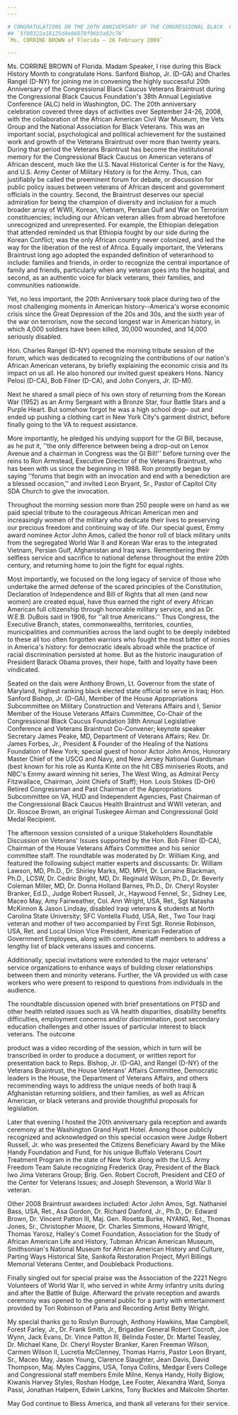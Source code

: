 ```yaml
---
---

# CONGRATULATIONS ON THE 20TH ANNIVERSARY OF THE CONGRESSIONAL BLACK  CAUCUS VETERANS BRAINTRUST
## `5f80322a18125d4e86678f86b3a92c76`
`Ms. CORRINE BROWN of Florida — 26 February 2009`

---
```



Ms. CORRINE BROWN of Florida. Madam Speaker, I rise during this Black 
History Month to congratulate Hons. Sanford Bishop, Jr. (D-GA) and 
Charles Rangel (D-NY) for joining me in convening the highly successful 
20th Anniversary of the Congressional Black Caucus Veterans Braintrust 
during the Congressional Black Caucus Foundation's 38th Annual 
Legislative Conference (ALC) held in Washington, DC. The 20th 
anniversary celebration covered three days of activities over September 
24-26, 2008, with the collaboration of the African American Civil War 
Museum, the Vets Group and the National Association for Black Veterans. 
This was an important social, psychological and political achievement 
for the sustained work and growth of the Veterans Braintrust over more 
than twenty years. During that period the Veterans Braintrust has 
become the institutional memory for the Congressional Black Caucus on 
American veterans of African descent, much like the U.S. Naval 
Historical Center is for the Navy, and U.S. Army Center of Military 
History is for the Army. Thus, can justifiably be called the preeminent 
forum for debate, or discussion for public policy issues between 
veterans of African descent and government officials in the country. 
Second, the Braintrust deserves our special admiration for being the 
champion of diversity and inclusion for a much broader array of WWII, 
Korean, Vietnam, Persian Gulf and War on Terrorism constituencies; 
including our African veteran allies from abroad heretofore 
unrecognized and unrepresented. For example, the Ethiopian delegation 
that attended reminded us that Ethiopia fought by our side during the 
Korean Conflict; was the only African country never colonized, and led 
the way for the liberation of the rest of Africa. Equally important, 
the Veterans Braintrust long ago adopted the expanded definition of 
veteranhood to include: families and friends, in order to recognize the 
central importance of family and friends, particularly when any veteran 
goes into the hospital, and second, as an authentic voice for black 
veterans, their families, and communities nationwide.

Yet, no less important, the 20th Anniversary took place during two of 
the most challenging moments in American history--America's worse 
economic crisis since the Great Depression of the 20s and 30s, and the 
sixth year of the war on terrorism, now the second longest war in 
American history, in which 4,000 soldiers have been killed, 30,000 
wounded, and 14,000 seriously disabled.

Hon. Charles Rangel (D-NY) opened the morning tribute session of the 
forum, which was dedicated to recognizing the contributions of our 
nation's African American veterans, by briefly explaining the economic 
crisis and its impact on us all. He also honored our invited guest 
speakers Hons. Nancy Pelosi (D-CA), Bob Filner (D-CA), and John 
Conyers, Jr. (D-MI).

Next he shared a small piece of his own story of returning from the 
Korean War (1952) as an Army Sergeant with a Bronze Star, four Battle 
Stars and a Purple Heart. But somehow forgot he was a high school drop-
out and ended up pushing a clothing cart in New York City's garment 
district, before finally going to the VA to request assistance.

More importantly, he pledged his undying support for the GI Bill, 
because, as he put it, ''the only difference between being a drop-out 
on Lenox Avenue and a chairman in Congress was the GI Bill!'' before 
turning over the reins to Ron Armstead, Executive Director of the 
Veterans Braintrust, who has been with us since the beginning in 1988. 
Ron promptly began by saying ''forums that begin with an invocation and 
end with a benediction are a blessed occasion,'' and invited Leon 
Bryant, Sr., Pastor of Capitol City SDA Church to give the invocation.

Throughout the morning session more than 250 people were on hand as 
we paid special tribute to the courageous African American men and 
increasingly women of the military who dedicate their lives to 
preserving our precious freedom and continuing way of life. Our special 
guest, Emmy award nominee Actor John Amos, called the honor roll of 
black military units from the segregated World War II and Korean War 
eras to the integrated Vietnam, Persian Gulf, Afghanistan and Iraq 
wars. Remembering their selfless service and sacrifice to national 
defense throughout the entire 20th century, and returning home to join 
the fight for equal rights.

Most importantly, we focused on the long legacy of service of those 
who undertake the armed defense of the scared principles of the 
Constitution, Declaration of Independence and Bill of Rights that all 
men (and now women) are created equal, have thus earned the right of 
every African American full citizenship through honorable military 
service, and as Dr. W.E.B. DuBois said in 1906, for ''all true 
Americans.'' Thus Congress, the Executive Branch, states, 
commonwealths, territories, counties, municipalities and communities 
across the land ought to be deeply indebted to these all too often 
forgotten warriors who fought the most bitter of ironies in America's 
history: for democratic ideals abroad while the practice of racial 
discrimination persisted at home. But as the historic inauguration of 
President Barack Obama proves, their hope, faith and loyalty have been 
vindicated.

Seated on the dais were Anthony Brown, Lt. Governor from the state of 
Maryland, highest ranking black elected state official to serve in 
Iraq; Hon. Sanford Bishop, Jr. (D-GA), Member of the House 
Appropriations Subcommittee on Military Construction and Veterans 
Affairs and I, Senior Member of the House Veterans Affairs Committee, 
Co-Chair of the Congressional Black Caucus Foundation 38th Annual 
Legislative Conference and Veterans Braintrust Co-Convener; keynote 
speaker Secretary James Peake, MD, Department of Veterans Affairs; Rev. 
Dr. James Forbes, Jr., President & Founder of the Healing of the 
Nations Foundation of New York; special guest of honor Actor John Amos, 
Honorary Master Chief of the USCG and Navy, and New Jersey National 
Guardsman (best known for his role as Kunta Kinte on the hit CBS 
miniseries Roots, and NBC's Emmy award winning hit series, The West 
Wing, as Admiral Percy Fitzwallace, Chairman, Joint Chiefs of Staff); 
Hon. Louis Stokes (D-OH) Retired Congressman and Past Chairman of the 
Appropriations Subcommittee on VA, HUD and Independent Agencies, Past 
Chairman of the Congressional Black Caucus Health Braintrust and WWII 
veteran, and Dr. Roscoe Brown, an original Tuskegee Airman and 
Congressional Gold Medal Recipient.

The afternoon session consisted of a unique Stakeholders Roundtable 
Discussion on Veterans' Issues supported by the Hon. Bob Filner (D-CA), 
Chairman of the House Veterans Affairs Committee and his senior 
committee staff. The roundtable was moderated by Dr. William King, and 
featured the following subject matter experts and discussants: Dr. 
William Lawson, MD, Ph.D., Dr. Shirley Marks, MD, MPH, Dr. Lorraine 
Blackman, Ph.D., LCSW, Dr. Cedric Bright, MD, Dr. Reginald Wilson, 
Ph.D., Dr. Beverly Coleman Miller, MD, Dr. Donna Holland Barnes, Ph.D., 
Dr. Cheryl Royster Branker, Ed.D., Judge Robert Russell, Jr., Haywood 
Fennel, Sr., Sidney Lee, Maceo May, Amy Fairweather, Col. Ann Wright, 
USA, Ret., Sgt Natasha McKinnon & Jason Lindsay, disabled Iraqi 
veterans & students at North Carolina State University; SFC Vontella 
Fludd, USA, Ret., Two Tour Iraqi veteran and mother of two accompanied 
by First Sgt. Ronnie Robinson, USA, Ret. and Local Union Vice 
President, American Federation of Government Employees, along with 
committee staff members to address a lengthy list of black veterans 
issues and concerns.

Additionally, special invitations were extended to the major 
veterans' service organizations to enhance ways of building closer 
relationships between them and minority veterans. Further, the VA 
provided us with case workers who were present to respond to questions 
from individuals in the audience.

The roundtable discussion opened with brief presentations on PTSD and 
other health related issues such as VA health disparities, disability 
benefits difficulties, employment concerns and/or discrimination, post 
secondary education challenges and other issues of particular interest 
to black veterans. The outcome


product was a video recording of the session, which in turn will be 
transcribed in order to produce a document, or written report for 
presentation back to Reps. Bishop, Jr. (D-GA), and Rangel (D-NY) of the 
Veterans Braintrust, the House Veterans' Affairs Committee, Democratic 
leaders in the House, the Department of Veterans Affairs, and others 
recommending ways to address the unique needs of both Iraqi & 
Afghanistan returning soldiers, and their families, as well as African 
American, or black veterans and provide thoughtful proposals for 
legislation.

Later that evening I hosted the 20th anniversary gala reception and 
awards ceremony at the Washington Grand Hyatt Hotel. Among those 
publicly recognized and acknowledged on this special occasion were 
Judge Robert Russell, Jr. who was presented the Citizens Beneficiary 
Award by the Mike Handy Foundation and Fund, for his unique Buffalo 
Veterans Court Treatment Program in the state of New York along with 
the U.S. Army Freedom Team Salute recognizing Frederick Gray, President 
of the Black Iwo Jima Veterans Group; Brig. Gen. Robert Cocroft, 
President and CEO of the Center for Veterans Issues; and Joseph 
Stevenson, a World War II veteran.

Other 2008 Braintrust awardees included: Actor John Amos, Sgt. 
Nathaniel Bass, USA, Ret., Asa Gordon, Dr. Richard Danford, Jr., Ph.D., 
Dr. Edward Brown, Dr. Vincent Patton III, Maj. Gen. Rosetta Burke, 
NYANG, Ret., Thomas Jones, Sr., Christopher Moore, Dr. Charles Simmons, 
Howard Wright, Thomas Yarosz, Halley's Comet Foundation, Association 
for the Study of African American Life and History, Tubman African 
American Museum, Smithsonian's National Museum for African American 
History and Culture, Parting Ways Historical Site, Sankofa Restoration 
Project, Myrl Billings Memorial Veterans Center, and Doubleback 
Productions.

Finally singled out for special praise was the Association of the 
2221 Negro Volunteers of World War II, who served in white Army 
infantry units during and after the Battle of Bulge. Afterward the 
private reception and awards ceremony was opened to the general public 
for a party with entertainment provided by Tori Robinson of Paris and 
Recording Artist Betty Wright.

My special thanks go to Roslyn Burrough, Anthony Hawkins, Mae 
Campbell, Forest Farley, Jr., Dr. Frank Smith, Jr., Brigadier General 
Robert Cocroft, Joe Wynn, Jack Evans, Dr. Vince Patton III, Belinda 
Foster, Dr. Martel Teasley, Dr. Michael Kane, Dr. Cheryl Royster 
Branker, Karen Freeman Wilson, Carmen Wilson II, Lucretia McClenney, 
Thomas Harris, Pastor Leon Bryant, Sr., Maceo May, Jason Young, 
Clarence Slaughter, Jean Davis, David Thompson, Maj. Myles Caggins, 
USA, Tonya Collins, Medgar Evers College and Congressional staff 
members Emile Milne, Kenya Handy, Holly Biglow, Kiwanis Harvey Styles, 
Roshan Hodge, Lee Footer, Alexandra Ward, Sonya Passi, Jonathan 
Halpern, Edwin Larkins, Tony Buckles and Malcolm Shorter.

May God continue to Bless America, and thank all veterans for their 
service.
